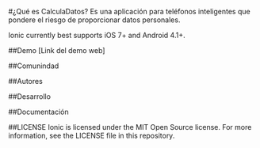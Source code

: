 #¿Qué es CalculaDatos?
Es una aplicación para teléfonos inteligentes que pondere el riesgo de proporcionar datos personales.

Ionic currently best supports iOS 7+ and Android 4.1+.

##Demo
[Link del demo web]

##Comunindad

##Autores

##Desarrollo

##Documentación

##LICENSE
Ionic is licensed under the MIT Open Source license. For more information, see the LICENSE file in this repository.
